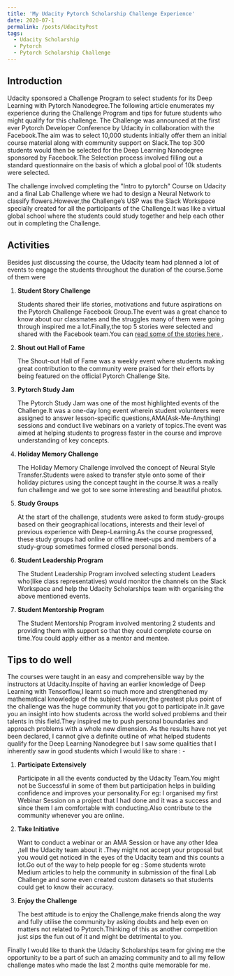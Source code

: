 ```yaml
---
title: 'My Udacity Pytorch Scholarship Challenge Experience'
date: 2020-07-1
permalink: /posts/UdacityPost
tags:
  - Udacity Scholarship
  - Pytorch
  - Pytorch Scholarship Challenge
---
```


## Introduction

Udacity sponsored a Challenge Program to select students for its Deep Learning with Pytorch Nanodegree.The following article enumerates my experience during the Challenge Program and tips for future students who might qualify for this challenge. The Challenge was announced at the first ever Pytorch Developer Conference by Udacity in collaboration with the Facebook.The aim was to select 10,000 students initially offer them an initial course material along with community support on Slack.The top 300 students would then be selected for the Deep Learning Nanodegree sponsored by Facebook.The Selection process involved filling out a standard questionnaire on the basis of which a global pool of 10k students were selected.


The challenge involved completing the "Intro to pytorch" Course on Udacity and a final Lab Challenge where we had to design a Neural Network to classify flowers.However,the Challenge’s USP was the Slack Workspace specially created for all the participants of the Challenge.It was like a virtual global school where the students could study together and help each other out in completing the Challenge.

## Activities

Besides just discussing the course, the Udacity team had planned a lot of events to engage the students throughout the duration of the course.Some of them were

<ol>
  <li> <b> Student Story Challenge </b> 
  
  Students shared their life stories, motivations and future aspirations on the Pytorch Challenge Facebook Group.The event was a great chance to know about our classmates and the struggles many of them were going through inspired me a lot.Finally,the top 5 stories were selected and shared with the Facebook team.You can <a href="https://medium.com/udacity/pytorch-scholarship-challenge-participants-share-their-goals-and-motivations-f44da3c0b68f"> read some of the stories here </a>.
  
  </li>

  <li> <b> Shout out Hall of Fame </b> 
  
 The Shout-out Hall of Fame was a weekly event where students making great contribution to the community were praised for their efforts by being featured on the official Pytorch Challenge Site.
  
  </li>

  <li> <b> Pytorch Study Jam </b> 
  
  The Pytorch Study Jam was one of the most highlighted events of the Challenge.It was a one-day long event wherein student volunteers were assigned to answer lesson-specific questions,AMA(Ask-Me-Anything) sessions and conduct live webinars on a variety of topics.The event was aimed at helping students to progress faster in the course and improve understanding of key concepts.
  
  </li>

  <li> <b> Holiday Memory Challenge </b> 
  
  The Holiday Memory Challenge involved the concept of Neural Style Transfer.Students were asked to transfer style onto some of their holiday pictures using the concept taught in the course.It was a really fun challenge and we got to see some interesting and beautiful photos.
  </li> 

  <li> <b> Study Groups </b> 
  
  At the start of the challenge, students were asked to form study-groups based on their geographical locations, interests and their level of previous experience with Deep-Learning.As the course progressed, these study groups had online or offline meet-ups and members of a study-group sometimes formed closed personal bonds.
  
  </li> 

  <li> <b> Student Leadership Program </b> 
  
  The Student Leadership Program involved selecting student Leaders who(like class representatives) would monitor the channels on the Slack Workspace and help the Udacity Scholarships team with organising the above mentioned events.
  
  </li> 

  <li> <b> Student Mentorship Program </b> 
  
  The Student Mentorship Program involved mentoring 2 students and providing them with support so that they could complete course on time.You could apply either as a mentor and mentee.
  
  </li> 
</ol>

## Tips to do well

The courses were taught in an easy and comprehensible way by the instructors at Udacity.Inspite of having an earlier knowledge of Deep Learning with Tensorflow,I learnt so much more and strengthened my mathematical knowledge of the subject.However,the greatest plus point of the challenge was the huge community that you got to participate in.It gave you an insight into how students across the world solved problems and their talents in this field.They inspired me to push personal boundaries and approach problems with a whole new dimension.
As the results have not yet been declared, I cannot give a definite outline of what helped students qualify for the Deep Learning Nanodegree but I saw some qualities that I inherently saw in good students which I would like to share : -

<ol>

  <li> <b> Participate Extensively </b> 
  
 Participate in all the events conducted by the Udacity Team.You might not be Successful in some of them but participation helps in building confidence and improves your personality.For eg: I organised my first Webinar Session on a project that I had done and it was a success and since them I am comfortable with conducting.Also contribute to the community whenever you are online.
  
  </li> 


  <li> <b> Take Initiative </b> 
  
 Want to conduct a webinar or an AMA Session or have any other Idea ,tell the Udacity team about it .They might not accept your proposal but you would get noticed in the eyes of the Udacity team and this counts a lot.Go out of the way to help people for eg : Some students wrote Medium articles to help the community in submission of the final Lab Challenge and some even created custom datasets so that students could get to know their accuracy.
  
  </li> 

  <li> <b> Enjoy the Challenge </b> 
  
  The best attitude is to enjoy the Challenge,make friends along the way and fully utilise the community by asking doubts and help even on matters not related to Pytorch.Thinking of this as another competition just sips the fun out of it and might be detrimental to you.

  </li> 

</ol>

Finally I would like to thank the Udacity Scholarships team for giving me the opportunity to be a part of such an amazing community and to all my fellow challenge mates who made the last 2 months quite memorable for me.